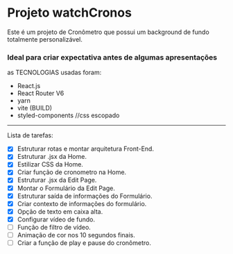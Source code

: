 # Projeto watchCronos

Este é um projeto de Cronômetro que possui um background de fundo totalmente personalizável. 

### Ideal para criar expectativa antes de algumas apresentações

as TECNOLOGIAS usadas foram:

* React.js
* React Router V6
* yarn
* vite (BUILD)
* styled-components //css escopado

--------------------------------------------------------------
Lista de tarefas:
- [x] Estruturar rotas e montar arquitetura Front-End.
- [x] Estruturar .jsx da Home.
- [x] Estilizar CSS da Home.
- [x] Criar função de cronometro na Home.
- [x] Estruturar .jsx da Edit Page.
- [x] Montar o Formulário da Edit Page.
- [x] Estruturar saída de informações do Formulário.
- [x] Criar contexto de informações do formulário.
- [x] Opção de texto em caixa alta.
- [x] Configurar vídeo de fundo.
- [ ] Função de filtro de vídeo.
- [ ] Animação de cor nos 10 segundos finais.
- [ ] Criar a função de play e pause do cronômetro.
